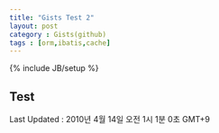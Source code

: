 ```yaml
---
title: "Gists Test 2"
layout: post
category : Gists(github)
tags : [orm,ibatis,cache]
---
```

{% include JB/setup %}

Test
----




Last Updated : 2010년 4월 14일 오전 1시 1분 0초 GMT+9
